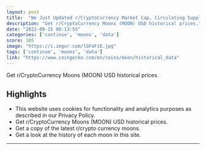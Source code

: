 ```yaml
---
layout: post
title:  "We Just Updated r/CryptoCurrency Market Cap, Circulating Supply and RANK!"
description: "Get r/CryptoCurrency Moons (MOON) USD historical prices."
date: "2022-09-15 08:13:55"
categories: ['continue', 'moons', 'data']
score: 105
image: "https://i.imgur.com/lGFoFzE.jpg"
tags: ['continue', 'moons', 'data']
link: "https://www.coingecko.com/en/coins/moon/historical_data"
---
```


Get r/CryptoCurrency Moons (MOON) USD historical prices.

## Highlights

- This website uses cookies for functionality and analytics purposes as described in our Privacy Policy.
- Get r/CryptoCurrency Moons (MOON) USD historical prices.
- Get a copy of the latest r/crypto currency moons.
- Get a look at the history of each moon in this site.

---
